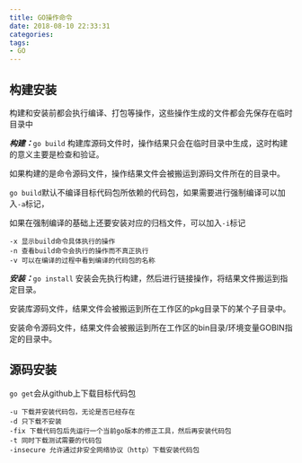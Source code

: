 ```yaml
---
title: GO操作命令
date: 2018-08-10 22:33:31
categories:
tags:
- GO
---
```


## 构建安装
构建和安装前都会执行编译、打包等操作，这些操作生成的文件都会先保存在临时目录中

***构建：***`go build`
构建库源码文件时，操作结果只会在临时目录中生成，这时构建的意义主要是检查和验证。

如果构建的是命令源码文件，操作结果文件会被搬运到源码文件所在的目录中。

`go build`默认不编译目标代码包所依赖的代码包，如果需要进行强制编译可以加入`-a`标记，

如果在强制编译的基础上还要安装对应的归档文件，可以加入`-i`标记

```
-x 显示build命令具体执行的操作
-n 查看build命令会执行的操作而不真正执行
-v 可以在编译的过程中看到编译的代码包的名称
```

***安装：***`go install`
安装会先执行构建，然后进行链接操作，将结果文件搬运到指定目录。

安装库源码文件，结果文件会被搬运到所在工作区的pkg目录下的某个子目录中。

安装命令源码文件，结果文件会被搬运到所在工作区的bin目录/环境变量GOBIN指定的目录中。


## 源码安装
`go get`会从github上下载目标代码包

```
-u 下载并安装代码包，无论是否已经存在
-d 只下载不安装
-fix 下载代码包后先运行一个当前go版本的修正工具，然后再安装代码包
-t 同时下载测试需要的代码包
-insecure 允许通过非安全网络协议（http）下载安装代码包
```
